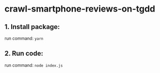 # crawl-smartphone-reviews-on-tgdd
## 1. Install package:
run command: `yarn`
## 2. Run code:
run command: `node index.js`
